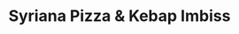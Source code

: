 ---
title: "Syriana Pizza & Kebap Imbiss"
url: /villingen-schwenningen/syriana-pizza-und-kebap-imbiss/
---